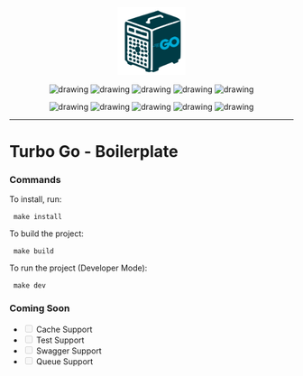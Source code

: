 <p align='center'>
<img src="logo.svg" alt="drawing" width="120"/>
</p>

<p align='center'>
  <img src="https://img.shields.io/badge/BackEnd--foo?logo=gnometerminal&color=241F31" alt="drawing" />
 <img src="https://img.shields.io/badge/Golang--foo?logo=go&color=00ADD8" alt="drawing" />
 <img src="https://img.shields.io/badge/Redis--foo?logo=redis&color=FF4438" alt="drawing" />
 <img src="https://img.shields.io/badge/PostgreSQL--foo?logo=postgresql&color=4169E1&logoColor=fff" alt="drawing" />
 <img src="https://img.shields.io/badge/RabbitMQ--foo?logo=rabbitmq&color=FF6600" alt="drawing" />
</p>
<p align='center'>
 <img src="https://img.shields.io/badge/Docker--foo?logo=docker&color=2496ED" alt="drawing" />
 <img src="https://img.shields.io/badge/Swagger--foo?logo=swagger&color=85EA2D" alt="drawing" />
 <img src="https://img.shields.io/badge/JWT--foo?logo=jsonwebtokens&color=00F2E6" alt="drawing" />
 <img src="https://img.shields.io/badge/JSON--foo?logo=json&color=000000" alt="drawing" />
 <img src="https://img.shields.io/badge/.ENV--foo?logo=dotenv&color=ECD53F" alt="drawing" />
</p>
<hr>

<h1>Turbo Go - Boilerplate</h1>

### Commands

To install, run:

```
 make install
```

To build the project:

```
 make build
```

To run the project (Developer Mode):

```
 make dev
```

### Coming Soon

- <input type="checkbox" disabled /> Cache Support
- <input type="checkbox" disabled /> Test Support
- <input type="checkbox" disabled /> Swagger Support
- <input type="checkbox" disabled /> Queue Support
